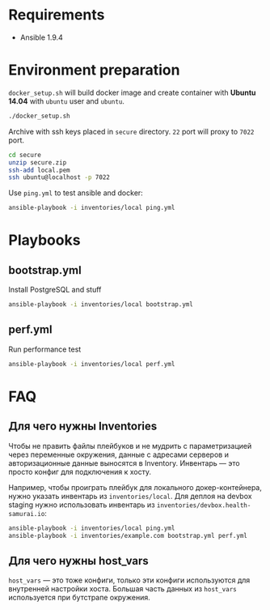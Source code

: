 # Requirements

* Ansible 1.9.4

# Environment preparation

`docker_setup.sh` will build docker image and create container with __Ubuntu 14.04__
with `ubuntu` user and `ubuntu`.

``` bash
./docker_setup.sh
```

Archive with ssh keys placed in `secure` directory.
`22` port will proxy to `7022` port.

``` bash
cd secure
unzip secure.zip
ssh-add local.pem
ssh ubuntu@localhost -p 7022
```

Use `ping.yml` to test ansible and docker:

``` bash
ansible-playbook -i inventories/local ping.yml
```

# Playbooks

## bootstrap.yml

Install PostgreSQL and stuff

``` bash
ansible-playbook -i inventories/local bootstrap.yml
```
## perf.yml

Run performance test

``` bash
ansible-playbook -i inventories/local perf.yml
```

# FAQ

## Для чего нужны Inventories

Чтобы не править файлы плейбуков и не мудрить с параметризацией через
переменные окружения, данные с адресами серверов и авторизационные
данные выносятся в Inventory. Инвентарь — это просто конфиг для
подключения к хосту.

Например, чтобы проиграть плейбук для локального докер-контейнера,
нужно указать инвентарь из `inventories/local`. Для деплоя на devbox
staging нужно использовать инвентарь из
`inventories/devbox.health-samurai.io`:

``` bash
ansible-playbook -i inventories/local ping.yml
ansible-playbook -i inventories/example.com bootstrap.yml perf.yml
```

## Для чего нужны host_vars

`host_vars` — это тоже конфиги, только эти конфиги используются для
внутренней настройки хоста.
Большая часть данных из `host_vars` используется при бутстрапе
окружения.
